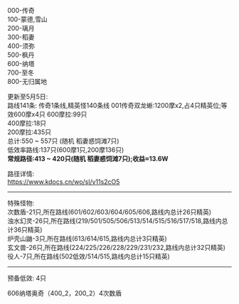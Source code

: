 000-传奇  
100-蒙德,雪山  
200-璃月  
300-稻妻  
400-须弥  
500-枫丹  
600-纳塔  
700-至冬  
800-无归属地  

更新至5月5日:  
路线141条: 传奇1条线,精英怪140条线
001传奇双龙蜥:1200摩x2,占4只精英位;等效600摩x4只
600摩拉:99只  
400摩拉:18只  
200摩拉:435只  
总计:550 ~ 557只 (随机 稻妻惑饲滩7只)     
低效率路线:137只(600摩1只,200摩136只)   
**常规路径:413 ~ 420只(随机 稻妻惑饲滩7只);收益≈13.6W**  


路径详情:  
https://www.kdocs.cn/wo/sl/v11s2cO5  
___________________________________________________________________________________________________
特殊怪物:  
次数盾-21只,所在路线(601/602/603/604/605/606,路线内总计26只精英)  
浊水幻灵-26只,所在路线(219/501/505/506/513/514/515/516/517/518,路线内总计36只精英)  
炉壳山鼬-3只,所在路线(613/614/615,路线内总计3只精英)  
玄文兽-26只,所在路线(224/225/226/228/229/231/232,路线内总计32只精英)  
役人-7只,所在路线(502低效/514/515,路线内总计15只精英)  
___________________________________________________________________________________________________
预备低效: 4只  

606纳塔奥奇（400_2，200_2）4次数盾  